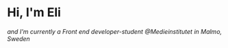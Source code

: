 # Hi, I'm Eli
###### and I'm currently a Front end developer-student @Medieinstitutet in Malmo, Sweden
